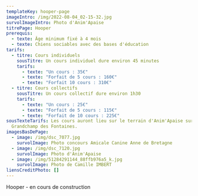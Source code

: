 ```yaml
---
templateKey: hooper-page
imageIntro: /img/2022-08-04_02-15-32.jpg
survolImageIntro: Photo d'Anim'Apaise
titrePage: Hooper
prerequis:
  - texte: Âge minimum fixé à 4 mois
  - texte: Chiens sociables avec des bases d'éducation
tarifs:
  - titre: Cours individuels
    sousTitre: Un cours individuel dure environ 45 minutes
    tarifs:
      - texte: "Un cours : 35€"
      - texte: "Forfait de 5 cours : 160€"
      - texte: "Forfait 10 cours : 310€"
  - titre: Cours collectifs
    sousTitre: Un cours collectif dure environ 1h30
    tarifs:
      - texte: "Un cours : 25€"
      - texte: "Forfait de 5 cours : 115€"
      - texte: "Forfait de 10 cours : 225€"
sousTexteTarifs: Les cours auront lieu sur le terrain d'Anim'Apaise sur
  Grandchamp des Fontaines.
imagesBasDePage:
  - image: /img/dsc_7077.jpg
    survolImage: Photo concours Amicale Canine Anne de Bretagne
  - image: /img/dsc_7120.jpg
    survolImage: Photo d'Anim'Apaise
  - image: /img/51284291144_88ffb976a5_k.jpg
    survolImage: Photo de Camille IMBERT
liensCreditPhoto: []
---
```

Hooper - en cours de construction